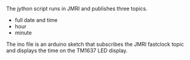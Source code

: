 The jython script runs in JMRI and publishes three topics.
- full date and time
- hour
- minute

The ino file is an arduino sketch that subscribes the JMRI fastclock topic and displays the time on the TM1637 LED display.
